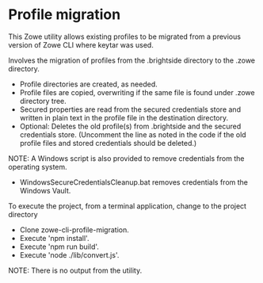 # Profile migration

This Zowe utility allows existing profiles to be migrated from a previous version of Zowe CLI where keytar was used.

Involves the migration of profiles from the .brightside directory to the .zowe directory.

* Profile directories are created, as needed.
* Profile files are copied, overwriting if the same file is found under .zowe directory tree.
* Secured properties are read from the secured credentials store and written in plain text in the profile file in the destination directory.
* Optional: Deletes the old profile(s) from .brightside and the secured credentials store. (Uncomment the line as noted in the code if the old profile files and stored credentials should be deleted.)

NOTE: A Windows script is also provided to remove credentials from the operating system.

* WindowsSecureCredentialsCleanup.bat removes credentials from the Windows Vault.

To execute the project, from a terminal application, change to the project directory

* Clone zowe-cli-profile-migration.
* Execute 'npm install'.
* Execute 'npm run build'.
* Execute 'node ./lib/convert.js'.

NOTE: There is no output from the utility.